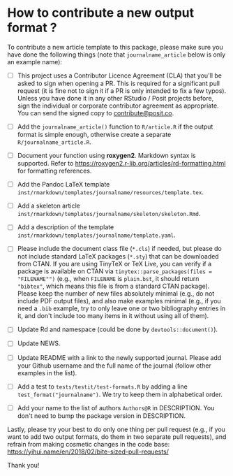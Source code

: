 # How to contribute a new output format ?

To contribute a new article template to this package, please make sure you have done the following things (note that `journalname_article` below is only an example name):

- [ ] This project uses a Contributor Licence Agreement (CLA) that you'll be asked to sign when opening a PR. This is required for a significant pull request (it is fine not to sign it if a PR is only intended to fix a few typos). Unless you have done it in any other RStudio / Posit projects before, sign the individual or corporate contributor agreement as appropriate. You can send the signed copy to <contribute@posit.co>.

- [ ] Add the `journalname_article()` function to `R/article.R` if the output format is simple enough, otherwise create a separate `R/journalname_article.R`.

- [ ] Document your function using **roxygen2**. Markdown syntax is supported. Refer to <https://roxygen2.r-lib.org/articles/rd-formatting.html> for formatting references.

- [ ] Add the Pandoc LaTeX template `inst/rmarkdown/templates/journalname/resources/template.tex`.

- [ ] Add a skeleton article `inst/rmarkdown/templates/journalname/skeleton/skeleton.Rmd`.

- [ ] Add a description of the template `inst/rmarkdown/templates/journalname/template.yaml`.

- [ ] Please include the document class file (`*.cls`) if needed, but please do not include standard LaTeX packages (`*.sty`) that can be downloaded from CTAN. If you are using TinyTeX or TeX Live, you can verify if a package is available on CTAN via `tinytex::parse_packages(files = "FILENAME"")` (e.g., when `FILENAME` is `plain.bst`, it should return `"bibtex"`, which means this file is from a standard CTAN package). Please keep the number of new files absolutely minimal (e.g., do not include PDF output files), and also make examples minimal (e.g., if you need a `.bib` example, try to only leave one or two bibliography entries in it, and don't include too many items in it without using all of them).

- [ ] Update Rd and namespace (could be done by `devtools::document()`).

- [ ] Update NEWS.

- [ ] Update README with a link to the newly supported journal. Please add your Github username and the full name of the journal (follow other examples in the list). 

- [ ] Add a test to `tests/testit/test-formats.R` by adding a line `test_format("journalname")`. We try to keep them in alphabetical order.

- [ ] Add your name to the list of authors `Authors@R` in DESCRIPTION. You don't need to bump the package version in DESCRIPTION.

Lastly, please try your best to do only one thing per pull request (e.g., if you want to add two output formats, do them in two separate pull requests), and refrain from making cosmetic changes in the code base: https://yihui.name/en/2018/02/bite-sized-pull-requests/

Thank you!
